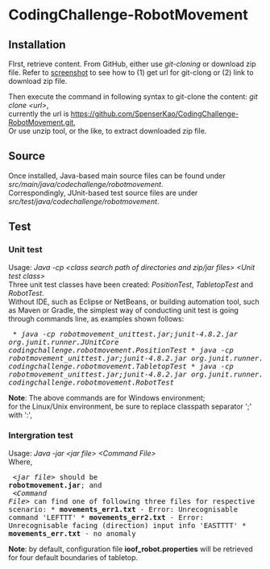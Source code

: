 # CodingChallenge-RobotMovement

## Installation
FIrst, retrieve content. From GitHub, either use _git-cloning_ or download zip file.
Refer to <a href="image/finding-url-or-zip-file.jpg">screenshot</a> to see how to (1) get url for git-clong or (2) link to download zip file.

Then execute the command in following syntax to git-clone the content:
_git clone &lt;url&gt;_, <br/>
currently the url is https://github.com/SpenserKao/CodingChallenge-RobotMovement.git, <br/>
Or use unzip tool, or the like, to extract downloaded zip file.
  
## Source
Once installed, Java-based main source files can be found under _src/main/java/codechallenge/robotmovement_.<br/>
Correspondingly, JUnit-based test source files are under _src/test/java/codechallenge/robotmovement_.

## Test
### Unit test
   Usage: _Java -cp &lt;class search path of directories and zip/jar files&gt; &lt;Unit test class&gt;_<br/>
	Three unit test classes have been created: _PositionTest_, _TabletopTest_ and _RobotTest_.<br/>
	Without IDE, such as Eclipse or NetBeans, or building automation tool, such as Maven or Gradle, the simplest way of conducting unit test is going through commands line, as examples shown follows:
	<pre>
	   * _java -cp robotmovement_unittest.jar;junit-4.8.2.jar org.junit.runner.JUnitCore codingchallenge.robotmovement.PositionTest_
	   * _java -cp robotmovement_unittest.jar;junit-4.8.2.jar org.junit.runner.JUnitCore codingchallenge.robotmovement.TabletopTest_
	   * _java -cp robotmovement_unittest.jar;junit-4.8.2.jar org.junit.runner.JUnitCore codingchallenge.robotmovement.RobotTest_
	</pre>
  **Note**: The above commands are for Windows environment; <br/>for the Linux/Unix environment, be sure to replace classpath separator ';' with ':', 

### Intergration test
   Usage: _Java -jar &lt;jar file&gt; &lt;Command File&gt;_<br/>
	 Where, 
	 <pre>
		_&lt;jar file&gt;_ should be __robotmovement.jar__; and <br/>
		_&lt;Command File&gt;_ can find one of following three files for respective scenario:
		   * __movements_err1.txt__ - Error: Unrecognisable command 'LEFTTT'
		   * __movements_err2.txt__ - Error: Unrecognisable facing (direction) input info 'EASTTTT'
		   * __movements_err.txt__ - no anomaly	
	</pre>
  **Note**: by default, configuration file __ioof_robot.properties__ will be retrieved for four default boundaries of tabletop.


